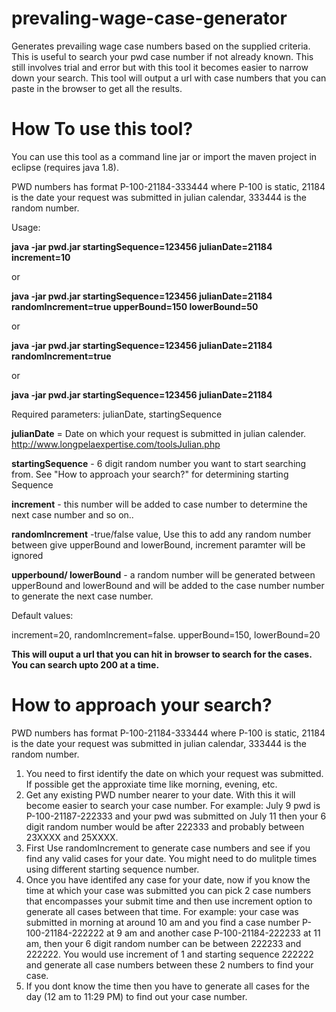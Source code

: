 # prevaling-wage-case-generator
Generates prevailing wage case numbers based on the supplied criteria. This is useful to search your pwd case number if not already known. This still involves trial and error but with this tool it becomes easier to narrow down your search. This tool will output a url with case numbers that you can paste in the browser to get all the results.

# How To use this tool?
You can use this tool as a command line jar or  import the maven project in eclipse (requires java 1.8).

PWD numbers has format P-100-21184-333444 where P-100 is static, 21184 is the date your request was submitted in julian calendar, 333444 is the random number.

Usage: 

**java -jar pwd.jar startingSequence=123456 julianDate=21184 increment=10**

or

**java -jar pwd.jar startingSequence=123456 julianDate=21184 randomIncrement=true upperBound=150 lowerBound=50**

or

**java -jar pwd.jar startingSequence=123456 julianDate=21184  randomIncrement=true** 

or

**java -jar pwd.jar startingSequence=123456 julianDate=21184** 

Required parameters:  julianDate, startingSequence

**julianDate** =  Date on which your request is submitted in julian calender.  http://www.longpelaexpertise.com/toolsJulian.php

**startingSequence** -  6 digit random number you want to start searching from. See "How to approach your search?" for determining starting Sequence

**increment** -  this number will be added to case number to determine the next case number and so on..

**randomIncrement** -true/false value,   Use this to add any random number between give upperBound and lowerBound, increment paramter will be ignored

**upperbound/ lowerBound** -  a random number will be generated between upperBound and lowerBound and will be added to the case number number to generate the next case number.


Default values:

  increment=20,
  randomIncrement=false.
  upperBound=150,
  lowerBound=20
  
  **This will ouput a url that you can hit in browser to search for the cases. You can search upto 200 at a time.**
  
  # How to approach your search?
  
  PWD numbers has format P-100-21184-333444 where P-100 is static,  21184 is the date your request was submitted in julian calendar, 333444 is the random number.
  1. You need to first identify the date on which your request was submitted. If possible get the approxiate time like morning, evening, etc.
  2. Get any existing PWD number nearer to your date. With this it will become easier to search your case number. For example: July 9 pwd is P-100-21187-222333 and your pwd was submitted on July 11 then your 6 digit random number would be after 222333 and probably between 23XXXX and 25XXXX.  
  3. First Use randomIncrement to generate case numbers and see if you find any valid cases for your date. You might need to do mulitple times using different starting sequence number.
  4. Once you have identifed any case for your date, now if you know the time at which your case was submitted you can pick 2 case numbers that encompasses your submit time and then use increment option to generate all cases between that time. For example:  your case was submitted in morning at around 10 am and you find a case number P-100-21184-222222 at 9 am and another case P-100-21184-222233 at 11 am, then your 6 digit random number can be between 222233 and 222222. You would use increment of 1 and starting sequence 222222 and generate all case numbers between these 2 numbers to find your case.
  5. If you dont know the time then you have to generate all cases for the day (12 am to 11:29 PM) to find out your case number.
  
  
